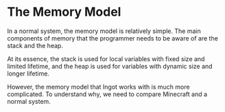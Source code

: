 # The Memory Model

In a normal system, the memory model is relatively simple. The main components of memory that the programmer needs to be aware of are the stack and the heap.

At its essence, the stack is used for local variables with fixed size and limited lifetime, and the heap is used for variables with dynamic size and longer lifetime.

However, the memory model that Ingot works with is much more complicated. To understand why, we need to compare Minecraft and a normal system.